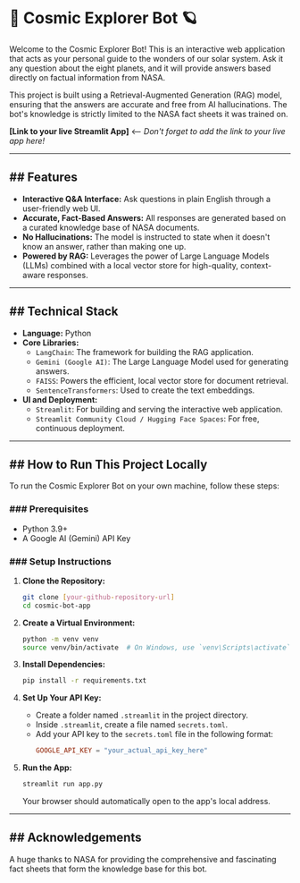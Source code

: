 # 🚀 Cosmic Explorer Bot 🪐

Welcome to the Cosmic Explorer Bot! This is an interactive web application that acts as your personal guide to the wonders of our solar system. Ask it any question about the eight planets, and it will provide answers based directly on factual information from NASA.

This project is built using a Retrieval-Augmented Generation (RAG) model, ensuring that the answers are accurate and free from AI hallucinations. The bot's knowledge is strictly limited to the NASA fact sheets it was trained on.

**[Link to your live Streamlit App]** &lt;-- *Don't forget to add the link to your live app here!*



---

## ## Features

* **Interactive Q&A Interface:** Ask questions in plain English through a user-friendly web UI.
* **Accurate, Fact-Based Answers:** All responses are generated based on a curated knowledge base of NASA documents.
* **No Hallucinations:** The model is instructed to state when it doesn't know an answer, rather than making one up.
* **Powered by RAG:** Leverages the power of Large Language Models (LLMs) combined with a local vector store for high-quality, context-aware responses.

---

## ## Technical Stack

* **Language:** Python
* **Core Libraries:**
    * `LangChain`: The framework for building the RAG application.
    * `Gemini (Google AI)`: The Large Language Model used for generating answers.
    * `FAISS`: Powers the efficient, local vector store for document retrieval.
    * `SentenceTransformers`: Used to create the text embeddings.
* **UI and Deployment:**
    * `Streamlit`: For building and serving the interactive web application.
    * `Streamlit Community Cloud / Hugging Face Spaces`: For free, continuous deployment.

---

## ## How to Run This Project Locally

To run the Cosmic Explorer Bot on your own machine, follow these steps:

### ### Prerequisites

* Python 3.9+
* A Google AI (Gemini) API Key

### ### Setup Instructions

1.  **Clone the Repository:**
    ```bash
    git clone [your-github-repository-url]
    cd cosmic-bot-app
    ```

2.  **Create a Virtual Environment:**
    ```bash
    python -m venv venv
    source venv/bin/activate  # On Windows, use `venv\Scripts\activate`
    ```

3.  **Install Dependencies:**
    ```bash
    pip install -r requirements.txt
    ```

4.  **Set Up Your API Key:**
    * Create a folder named `.streamlit` in the project directory.
    * Inside `.streamlit`, create a file named `secrets.toml`.
    * Add your API key to the `secrets.toml` file in the following format:
        ```toml
        GOOGLE_API_KEY = "your_actual_api_key_here"
        ```

5.  **Run the App:**
    ```bash
    streamlit run app.py
    ```
    Your browser should automatically open to the app's local address.

---

## ## Acknowledgements

A huge thanks to NASA for providing the comprehensive and fascinating fact sheets that form the knowledge base for this bot.
